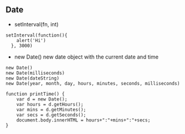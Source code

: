 ## Date

* setInterval(fn, int)
```
setInterval(function(){
    alert('Hi')
  }, 3000)
```

* new Date()
new date object with the current date and time
```
new Date()
new Date(milliseconds)
new Date(dateString)
new Date(year, month, day, hours, minutes, seconds, milliseconds)
```

```
function printTime() {
    var d = new Date();
    var hours = d.getHours();
    var mins = d.getMinutes();
    var secs = d.getSeconds();
    document.body.innerHTML = hours+":"+mins+":"+secs;
}
```
